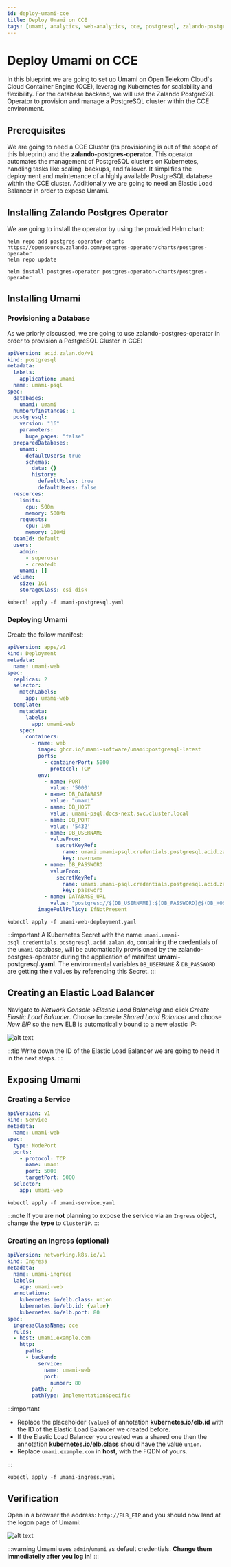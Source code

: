 ```yaml
---
id: deploy-umami-cce
title: Deploy Umami on CCE
tags: [umami, analytics, web-analytics, cce, postgresql, zalando-postgres-operator]
---
```


# Deploy Umami on CCE

In this blueprint we are going to set up Umami on Open Telekom Cloud's Cloud Container Engine (CCE), leveraging Kubernetes for scalability and flexibility. For the database backend, we will use the Zalando PostgreSQL Operator to provision and manage a PostgreSQL cluster within the CCE environment.

## Prerequisites

We are going to need a CCE Cluster (its provisioning is out of the scope of this blueprint) and the **zalando-postgres-operator**. This operator automates the management of PostgreSQL clusters on Kubernetes, handling tasks like scaling, backups, and failover. It simplifies the deployment and maintenance of a highly available PostgreSQL database within the CCE cluster. Additionally we are going to need an Elastic Load Balancer in order to expose Umami.

## Installing Zalando Postgres Operator

We are going to install the operator by using the provided Helm chart:

```shell
helm repo add postgres-operator-charts https://opensource.zalando.com/postgres-operator/charts/postgres-operator
helm repo update

helm install postgres-operator postgres-operator-charts/postgres-operator
```

## Installing Umami

### Provisioning a Database

As we priorly discussed, we are going to use zalando-postgres-operator in order to provision a PostgreSQL Cluster in CCE:

```yaml title="umami-postgresql.yaml"
apiVersion: acid.zalan.do/v1
kind: postgresql
metadata:
  labels:
    application: umami
  name: umami-psql
spec:
  databases:
    umami: umami
  numberOfInstances: 1
  postgresql:
    version: "16"
    parameters:  
      huge_pages: "false"
  preparedDatabases:
    umami:
      defaultUsers: true
      schemas:
        data: {}
        history:
          defaultRoles: true
          defaultUsers: false
  resources:
    limits:
      cpu: 500m
      memory: 500Mi
    requests:
      cpu: 10m
      memory: 100Mi
  teamId: default
  users:
    admin:
      - superuser
      - createdb
    umami: []
  volume:
    size: 1Gi
    storageClass: csi-disk
```

```shell
kubectl apply -f umami-postgresql.yaml
```

### Deploying Umami

Create the follow manifest:

```yaml title="umami-web-deployment.yaml"
apiVersion: apps/v1
kind: Deployment
metadata:
  name: umami-web    
spec:
  replicas: 2
  selector:
    matchLabels:
      app: umami-web
  template:
    metadata:
      labels:
        app: umami-web
    spec:
      containers:
        - name: web
          image: ghcr.io/umami-software/umami:postgresql-latest
          ports:
            - containerPort: 5000
              protocol: TCP
          env:
            - name: PORT
              value: '5000'
            - name: DB_DATABASE
              value: "umami"
            - name: DB_HOST
              value: umami-psql.docs-next.svc.cluster.local
            - name: DB_PORT
              value: '5432'
            - name: DB_USERNAME
              valueFrom:
                secretKeyRef:
                  name: umami.umami-psql.credentials.postgresql.acid.zalan.do
                  key: username
            - name: DB_PASSWORD
              valueFrom:
                secretKeyRef:
                  name: umami.umami-psql.credentials.postgresql.acid.zalan.do
                  key: password
            - name: DATABASE_URL
              value: "postgres://$(DB_USERNAME):$(DB_PASSWORD)@$(DB_HOST):$(DB_PORT)/$(DB_DATABASE)"
          imagePullPolicy: IfNotPresent
```

```shell
kubectl apply -f umami-web-deployment.yaml
```

:::important
A Kubernetes Secret with the name `umami.umami-psql.credentials.postgresql.acid.zalan.do`, containing the credentials of the `umami` database, will be automatically provisioned by the zalando-postgres-operator during the application of manifest **umami-postgresql.yaml**. The environmental variables `DB_USERNAME` & `DB_PASSWORD` are getting their values by referencing this Secret.
:::

## Creating an Elastic Load Balancer

Navigate to *Network Console*->*Elastic Load Balancing* and click *Create Elastic Load Balancer*. Choose to create *Shared Load Balancer* and choose *New EIP* so the new ELB is automatically bound to a new elastic IP:

![alt text](<../../../../../static/img/docs/blueprints/by-use-case/analytics/umami/Screenshot from 2024-09-10 14-32-38.png>)

:::tip
Write down the ID of the Elastic Load Balancer we are going to need it in the next steps.
:::

## Exposing Umami

### Creating a Service

```yaml title="umami-service.yaml"
apiVersion: v1
kind: Service
metadata:
  name: umami-web
spec:
  type: NodePort
  ports:
    - protocol: TCP
      name: umami
      port: 5000
      targetPort: 5000
  selector:
    app: umami-web
```

```shell
kubectl apply -f umami-service.yaml
```

:::note
If you are **not** planning to expose the service via an `Ingress` object, change the **type** to `ClusterIP`.
:::

### Creating an Ingress (optional)

```yaml title="umami-ingress.yaml"
apiVersion: networking.k8s.io/v1
kind: Ingress
metadata:
  name: umami-ingress
  labels:
    app: umami-web
  annotations:
    kubernetes.io/elb.class: union
    kubernetes.io/elb.id: {value}
    kubernetes.io/elb.port: 80
spec:
  ingressClassName: cce
  rules:
  - host: umami.example.com
    http:
      paths:
      - backend:
          service:
            name: umami-web
            port:
              number: 80
        path: /
        pathType: ImplementationSpecific
```

:::important

- Replace the placeholder `{value}` of annotation **kubernetes.io/elb.id** with the ID of the Elastic Load Balancer we created before.
- If the Elastic Load Balancer you created was a shared one then the annotation **kubernetes.io/elb.class** should have the value `union`.
- Replace `umami.example.com` in **host**, with the FQDN of yours.

:::

```shell
kubectl apply -f umami-ingress.yaml
```

## Verification

Open in a browser the address: `http://ELB_EIP` and you should now land at the logon page of Umami:

![alt text](<../../../../../static/img/docs/blueprints/by-use-case/analytics/umami/Screenshot from 2024-09-10 15-05-13.png>)

:::warning
Umami uses `admin`/`umami` as default credentials. **Change them immediatelly after you log in!**
:::
